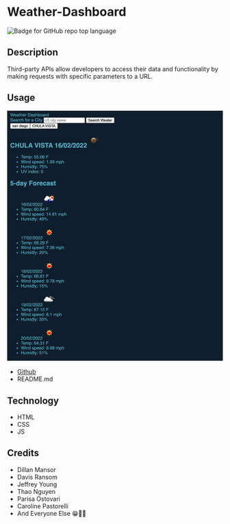 # Weather-Dashboard

![Badge for GitHub repo top language](https://img.shields.io/badge/License-MIT-yellow.svg)

## Description

Third-party APIs allow developers to access their data and functionality by making requests with specific parameters to a URL.

## Usage

![Screenshot](assets/images/2022-02-16_19-12-12.png)

- [Github](https://github.com/ngolston/Weather-Dashboard)
- README.md

## Technology

- HTML
- CSS
- JS

## Credits

- Dillan Mansor
- Davis Ransom
- Jeffrey Young
- Thao Nguyen
- Parisa Ostovari
- Caroline Pastorelli
- And Everyone Else 😁🙏🏾
